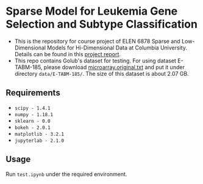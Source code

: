 # Sparse Model for Leukemia Gene Selection and Subtype Classification

- This is the repository for course project of ELEN 6878 Sparse and Low-Dimensional Models for Hi-Dimensional Data at Columbia University. Details can be found in this [project report](https://github.com/camelboat/6878_ELEN_Sparse_and_Low-Dimensional_Models_for_Hi-Dimensional_Data_Project/blob/master/report.pdf).
- This repo contains Golub's dataset for testing. For using dataset E-TABM-185, please download [microarray.original.txt](https://drive.google.com/open?id=1kXQVKSkx7Uc3z0_rVukYpPL1N0E5NVXP) and put it under directory `data/E-TABM-185/`. The size of this dataset is about 2.07 GB.

## Requirements
- `scipy - 1.4.1`
- `numpy - 1.18.1`
- `sklearn - 0.0`
- `bokeh - 2.0.1`
- `matplotlib - 3.2.1`
- `jupyterlab - 2.1.0`

## Usage
Run `test.ipynb` under the required environment.